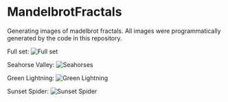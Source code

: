 # MandelbrotFractals
Generating images of madelbrot fractals. All images were programmatically generated by the code in this repository.

Full set:
![Full set](https://i.imgur.com/5o1Q1X4.png)

Seahorse Valley:
![Seahorses](https://i.imgur.com/ebu89xM.png)

Green Lightning:
![Green Lightning](https://i.imgur.com/LB3RIWG.png)

Sunset Spider:
![Sunset Spider](https://i.imgur.com/rUClXTo.png)
